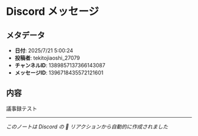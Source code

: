 # Discord メッセージ

## メタデータ
- **日付**: 2025/7/21 5:00:24
- **投稿者**: tekitojiaoshi_27079
- **チャンネルID**: 1389857137366143087
- **メッセージID**: 1396718435572121601

## 内容
議事録テスト

---
*このノートは Discord の 📝 リアクションから自動的に作成されました*
